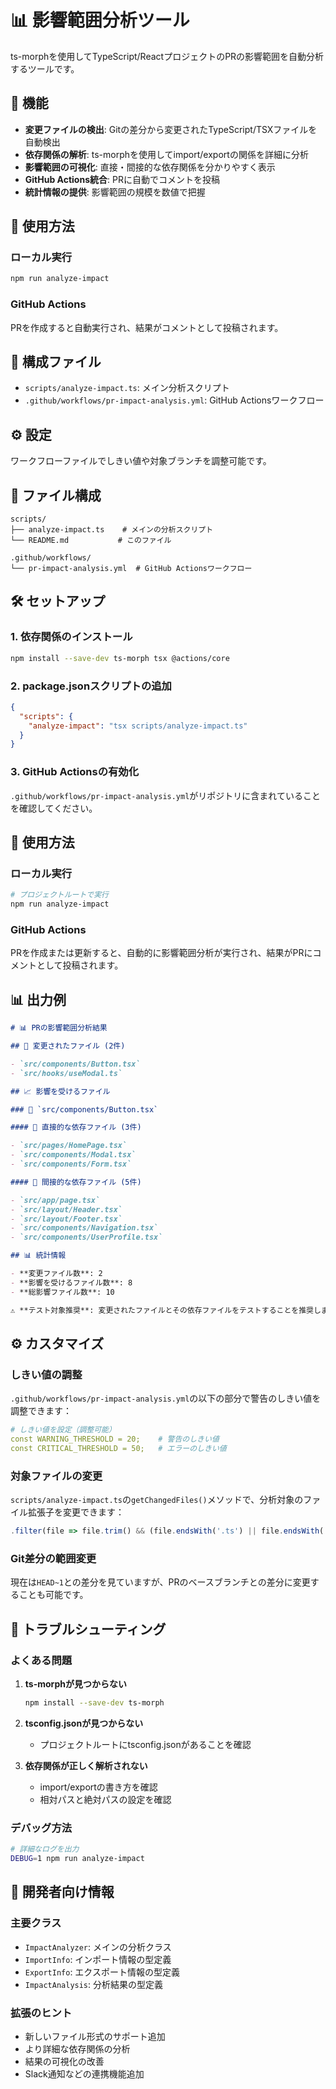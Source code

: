 # 📊 影響範囲分析ツール

ts-morphを使用してTypeScript/ReactプロジェクトのPRの影響範囲を自動分析するツールです。

## 🚀 機能

- **変更ファイルの検出**: Gitの差分から変更されたTypeScript/TSXファイルを自動検出
- **依存関係の解析**: ts-morphを使用してimport/exportの関係を詳細に分析
- **影響範囲の可視化**: 直接・間接的な依存関係を分かりやすく表示
- **GitHub Actions統合**: PRに自動でコメントを投稿
- **統計情報の提供**: 影響範囲の規模を数値で把握

## 🚀 使用方法

### ローカル実行
```bash
npm run analyze-impact
```

### GitHub Actions
PRを作成すると自動実行され、結果がコメントとして投稿されます。

## 📁 構成ファイル
- `scripts/analyze-impact.ts`: メイン分析スクリプト  
- `.github/workflows/pr-impact-analysis.yml`: GitHub Actionsワークフロー

## ⚙️ 設定
ワークフローファイルでしきい値や対象ブランチを調整可能です。

## 📁 ファイル構成

```
scripts/
├── analyze-impact.ts    # メインの分析スクリプト
└── README.md           # このファイル

.github/workflows/
└── pr-impact-analysis.yml  # GitHub Actionsワークフロー
```

## 🛠 セットアップ

### 1. 依存関係のインストール

```bash
npm install --save-dev ts-morph tsx @actions/core
```

### 2. package.jsonスクリプトの追加

```json
{
  "scripts": {
    "analyze-impact": "tsx scripts/analyze-impact.ts"
  }
}
```

### 3. GitHub Actionsの有効化

`.github/workflows/pr-impact-analysis.yml`がリポジトリに含まれていることを確認してください。

## 📖 使用方法

### ローカル実行

```bash
# プロジェクトルートで実行
npm run analyze-impact
```

### GitHub Actions

PRを作成または更新すると、自動的に影響範囲分析が実行され、結果がPRにコメントとして投稿されます。

## 📊 出力例

```markdown
# 📊 PRの影響範囲分析結果

## 🔄 変更されたファイル (2件)

- `src/components/Button.tsx`
- `src/hooks/useModal.ts`

## 📈 影響を受けるファイル

### 📁 `src/components/Button.tsx`

#### 🔗 直接的な依存ファイル (3件)

- `src/pages/HomePage.tsx`
- `src/components/Modal.tsx`
- `src/components/Form.tsx`

#### 🔄 間接的な依存ファイル (5件)

- `src/app/page.tsx`
- `src/layout/Header.tsx`
- `src/layout/Footer.tsx`
- `src/components/Navigation.tsx`
- `src/components/UserProfile.tsx`

## 📊 統計情報

- **変更ファイル数**: 2
- **影響を受けるファイル数**: 8
- **総影響ファイル数**: 10

⚠️ **テスト対象推奨**: 変更されたファイルとその依存ファイルをテストすることを推奨します。
```

## ⚙️ カスタマイズ

### しきい値の調整

`.github/workflows/pr-impact-analysis.yml`の以下の部分で警告のしきい値を調整できます：

```yaml
# しきい値を設定（調整可能）
const WARNING_THRESHOLD = 20;    # 警告のしきい値
const CRITICAL_THRESHOLD = 50;   # エラーのしきい値
```

### 対象ファイルの変更

`scripts/analyze-impact.ts`の`getChangedFiles()`メソッドで、分析対象のファイル拡張子を変更できます：

```typescript
.filter(file => file.trim() && (file.endsWith('.ts') || file.endsWith('.tsx')))
```

### Git差分の範囲変更

現在は`HEAD~1`との差分を見ていますが、PRのベースブランチとの差分に変更することも可能です。

## 🐛 トラブルシューティング

### よくある問題

1. **ts-morphが見つからない**
   ```bash
   npm install --save-dev ts-morph
   ```

2. **tsconfig.jsonが見つからない**
   - プロジェクトルートにtsconfig.jsonがあることを確認

3. **依存関係が正しく解析されない**
   - import/exportの書き方を確認
   - 相対パスと絶対パスの設定を確認

### デバッグ方法

```bash
# 詳細なログを出力
DEBUG=1 npm run analyze-impact
```

## 🔧 開発者向け情報

### 主要クラス

- `ImpactAnalyzer`: メインの分析クラス
- `ImportInfo`: インポート情報の型定義
- `ExportInfo`: エクスポート情報の型定義
- `ImpactAnalysis`: 分析結果の型定義

### 拡張のヒント

- 新しいファイル形式のサポート追加
- より詳細な依存関係の分析
- 結果の可視化の改善
- Slack通知などの連携機能追加 